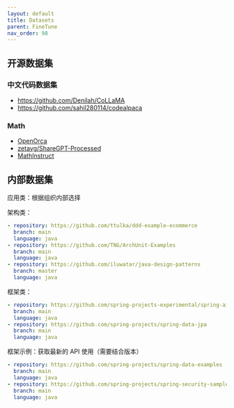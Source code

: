 ```yaml
---
layout: default
title: Datasets
parent: FineTune
nav_order: 98
---
```


## 开源数据集


### 中文代码数据集

- https://github.com/Denilah/CoLLaMA
- https://github.com/sahil280114/codealpaca

### Math

- [OpenOrca](https://huggingface.co/datasets/Open-Orca/OpenOrca)
- [zetavg/ShareGPT-Processed](https://huggingface.co/datasets/zetavg/ShareGPT-Processed)
- [MathInstruct](https://huggingface.co/datasets/TIGER-Lab/MathInstruct)

## 内部数据集

应用类：根据组织内部选择

架构类：

```yml
- repository: https://github.com/ttulka/ddd-example-ecommerce
  branch: main
  language: java
- repository: https://github.com/TNG/ArchUnit-Examples
  branch: main
  language: java
- repository: https://github.com/iluwatar/java-design-patterns
  branch: master
  language: java
```

框架类：

```yml
- repository: https://github.com/spring-projects-experimental/spring-ai
  branch: main
  language: java
- repository: https://github.com/spring-projects/spring-data-jpa
  branch: main
  language: java
```

框架示例：获取最新的 API 使用（需要结合版本）

```yml
- repository: https://github.com/spring-projects/spring-data-examples
  branch: main
  language: java
- repository: https://github.com/spring-projects/spring-security-samples
  branch: main
  language: java
```
